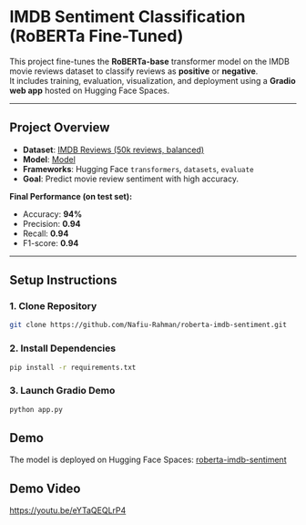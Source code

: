 # IMDB Sentiment Classification (RoBERTa Fine-Tuned)

This project fine-tunes the **RoBERTa-base** transformer model on the IMDB movie reviews dataset to classify reviews as **positive** or **negative**.  
It includes training, evaluation, visualization, and deployment using a **Gradio web app** hosted on Hugging Face Spaces.

---

## Project Overview
- **Dataset**: [IMDB Reviews (50k reviews, balanced)](https://huggingface.co/datasets/imdb)  
- **Model**: [Model](https://huggingface.co/N4F1U/roberta-imdb-finetuned/tree/main) 
- **Frameworks**: Hugging Face `transformers`, `datasets`, `evaluate`  
- **Goal**: Predict movie review sentiment with high accuracy.  

**Final Performance (on test set):**
- Accuracy: **94%**
- Precision: **0.94**
- Recall: **0.94**
- F1-score: **0.94**

---

## Setup Instructions

### 1. Clone Repository
```bash
git clone https://github.com/Nafiu-Rahman/roberta-imdb-sentiment.git
```

### 2. Install Dependencies
```bash
pip install -r requirements.txt
```

### 3. Launch Gradio Demo
```bash
python app.py
```

## Demo
The model is deployed on Hugging Face Spaces: [roberta-imdb-sentiment](https://huggingface.co/spaces/N4F1U/roberta-imdb-sentiment)

## Demo Video
https://youtu.be/eYTaQEQLrP4

